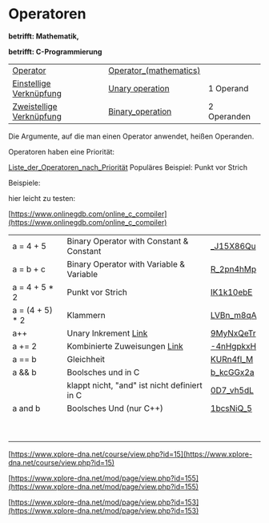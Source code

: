 # Operatoren

**betrifft: Mathematik,**

**betrifft: C-Programmierung**

<table><tbody><tr><td><a href="https://de.wikipedia.org/wiki/Operator_(Mathematik)">Operator</a></td><td><a href="https://en.wikipedia.org/wiki/Operator_(mathematics)">Operator_(mathematics)</a></td><td>&nbsp;</td></tr><tr><td><a href="https://de.wikipedia.org/wiki/Einstellige_Verkn%C3%BCpfung">Einstellige Verknüpfung</a></td><td><a href="https://en.wikipedia.org/wiki/Unary_operation">Unary operation</a>&nbsp;</td><td>1 Operand</td></tr><tr><td><a href="https://de.wikipedia.org/wiki/Zweistellige_Verkn%C3%BCpfung">Zweistellige Verknüpfung</a></td><td><a href="https://en.wikipedia.org/wiki/Binary_operation">Binary_operation</a></td><td>2 Operanden</td></tr></tbody></table>

Die Argumente, auf die man einen Operator anwendet, heißen Operanden.

Operatoren haben eine Priorität:

[Liste\_der\_Operatoren\_nach\_Priorität](https://de.wikibooks.org/wiki/C-Programmierung:_Liste_der_Operatoren_nach_Priorit%C3%A4t) Populäres Beispiel: Punkt vor Strich

Beispiele:

hier leicht zu testen:

[https://www.onlinegdb.com/online_c_compiler](https://www.onlinegdb.com/online_c_compiler)

<table><tbody><tr><td>a = 4 + 5</td><td>Binary Operator with Constant &amp; Constant</td><td><a href="https://onlinegdb.com/_J15X86Qu">_J15X86Qu</a></td></tr><tr><td>a = b + c</td><td>Binary Operator with Variable &amp; Variable</td><td><a href="https://onlinegdb.com/R_2pn4hMp">R_2pn4hMp</a></td></tr><tr><td>a = 4 + 5 * 2</td><td>Punkt vor Strich</td><td><a href="https://onlinegdb.com/IK1k10ebE">IK1k10ebE</a></td></tr><tr><td>a = (4 + 5) * 2</td><td>Klammern</td><td><a href="https://onlinegdb.com/LVBn_m8qA">LVBn_m8qA</a></td></tr><tr><td>a++</td><td>Unary Inkrement <a href="https://de.wikibooks.org/wiki/C-Programmierung:_Ausdr%C3%BCcke_und_Operatoren#Inkrement_.2B.2B">Link</a></td><td><a href="https://onlinegdb.com/9MyNxQeTr">9MyNxQeTr</a></td></tr><tr><td>a += 2</td><td>Kombinierte Zuweisungen <a href="https://de.wikibooks.org/wiki/C-Programmierung:_Ausdr%C3%BCcke_und_Operatoren#Kombinierte_Zuweisungen">Link</a></td><td><a href="https://onlinegdb.com/-4nHgpkxH">-4nHgpkxH</a></td></tr><tr><td>a == b</td><td>Gleichheit</td><td><a href="https://onlinegdb.com/KURn4fl_M">KURn4fl_M</a></td></tr><tr><td>a &amp;&amp; b</td><td>Boolsches und in C</td><td><a href="https://onlinegdb.com/b_kcGGx2a">b_kcGGx2a</a></td></tr><tr><td>&nbsp;</td><td>klappt nicht, "and" ist nicht definiert in C</td><td><a href="https://onlinegdb.com/0D7_vh5dL">0D7_vh5dL</a></td></tr><tr><td>a and b</td><td>Boolsches Und (nur C++)</td><td><a href="https://onlinegdb.com/1bcsNiQ_5">1bcsNiQ_5</a></td></tr><tr><td>&nbsp;</td><td>&nbsp;</td><td>&nbsp;</td></tr><tr><td>&nbsp;</td><td>&nbsp;</td><td>&nbsp;</td></tr></tbody></table>

[https://www.xplore-dna.net/course/view.php?id=15](https://www.xplore-dna.net/course/view.php?id=15)

[https://www.xplore-dna.net/mod/page/view.php?id=155](https://www.xplore-dna.net/mod/page/view.php?id=155)

[https://www.xplore-dna.net/mod/page/view.php?id=153](https://www.xplore-dna.net/mod/page/view.php?id=153)
